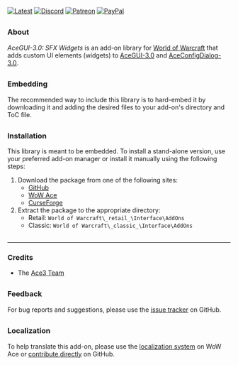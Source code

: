 [![Latest][Badge-Latest]][Latest]
[![Discord][Badge-Discord]][Discord]
[![Patreon][Badge-Patreon]][Patreon]
[![PayPal][Badge-PayPal]][PayPal]

##

### About

_AceGUI-3.0: SFX Widgets_ is an add-on library for [World of Warcraft] that adds custom UI elements (widgets) to [AceGUI-3.0][Ace3] and [AceConfigDialog-3.0][Ace3].

##

### Embedding

The recommended way to include this library is to hard-embed it by downloading it and adding the desired files to your add-on's directory and ToC file.

##

### Installation

This library is meant to be embedded. To install a stand-alone version, use your preferred add-on manager or install it manually using the following steps:

1. Download the package from one of the following sites:
    - [GitHub]
    - [WoW Ace]
    - [CurseForge]
2. Extract the package to the appropriate directory:
    - Retail: `World of Warcraft\_retail_\Interface\AddOns`
    - Classic: `World of Warcraft\_classic_\Interface\AddOns`

##

---

### Credits

- The [Ace3 Team][Ace3]

##

### Feedback

For bug reports and suggestions, please use the [issue tracker] on GitHub.

##

### Localization

To help translate this add-on, please use the [localization system] on WoW Ace or [contribute directly] on GitHub.

[Links]: #

[Ace3]: https://www.wowace.com/projects/ace3 (Ace3 Homepage)
[World of Warcraft]: https://worldofwarcraft.com (World of Warcraft)

[GitHub]: https://github.com/SFX-WoW/AceGUI-3.0_SFX-Widgets (Download from GitHub)
[WoW Ace]: https://www.wowace.com/projects/sfx-widgets (Download from WoW Ace)
[CurseForge]: https://www.curseforge.com/wow/addons/sfx-widgets (Download from CurseForge)

[Issue Tracker]: https://github.com/SFX-WoW/AceGUI-3.0_SFX-Widgets/issues (Report an Issue)
[Localization System]: https://www.wowace.com/projects/sfx-widgets/localization (Translate on WoW Ace)
[Contribute Directly]: https://github.com/SFX-WoW/AceGUI-3.0_SFX-Widgets (Translate on GitHub)

[Latest]: https://github.com/StormFX/AceGUI-3.0_SFX-Widgets/releases (Latest Release)
[Discord]: https://discord.gg/DDVqkd6 (Discord)
[Patreon]: https://www.patreon.com/stormfx (Donate via Patreon)
[PayPal]: https://www.paypal.com/cgi-bin/webscr?cmd=_s-xclick&hosted_button_id=EELAK9TC4W4KQ (Donate via PayPal)

[Images]: #

[Badge-Latest]: https://img.shields.io/github/v/release/StormFX/AceGUI-3.0_SFX-Widgets?include_prereleases&label=Latest&style=flat-square
[Badge-Discord]: https://img.shields.io/badge/Discord-StormFX-7289da?style=flat-square
[Badge-Patreon]: https://img.shields.io/badge/Patreon-Donate-f96854?style=flat-square
[Badge-PayPal]: https://img.shields.io/badge/PayPal-Donate-009CDE?style=flat-square
